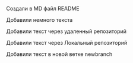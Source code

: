 Создали в MD файл README

Добавили немного текста

Добавили текст через удаленный репозиторий

Добавили текст через Локальный репозиторий

Добавили текст в новой ветке newbranch

